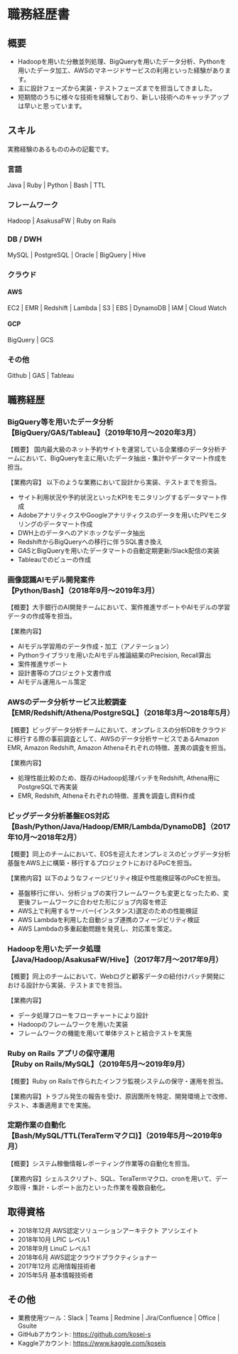 # 職務経歴書

## 概要

- Hadoopを用いた分散並列処理、BigQueryを用いたデータ分析、Pythonを用いたデータ加工、AWSのマネージドサービスの利用といった経験があります。
- 主に設計フェーズから実装・テストフェーズまでを担当してきました。
- 短期間のうちに様々な技術を経験しており、新しい技術へのキャッチアップは早いと思っています。

## スキル

実務経験のあるもののみの記載です。

### 言語

Java | Ruby | Python | Bash | TTL

### フレームワーク

Hadoop | AsakusaFW | Ruby on Rails

### DB / DWH

MySQL | PostgreSQL | Oracle | BigQuery | Hive

### クラウド

#### AWS

EC2 | EMR | Redshift | Lambda | S3 | EBS | DynamoDB | IAM | Cloud Watch

#### GCP

BigQuery | GCS

### その他

Github | GAS | Tableau

## 職務経歴

### BigQuery等を用いたデータ分析<br>【BigQuery/GAS/Tableau】（2019年10月〜2020年3月）

【概要】 国内最大級のネット予約サイトを運営している企業様のデータ分析チームにおいて、BigQueryを主に用いたデータ抽出・集計やデータマート作成を担当。

【業務内容】 以下のような業務において設計から実装、テストまでを担当。
  - サイト利用状況や予約状況といったKPIをモニタリングするデータマート作成
  - AdobeアナリティクスやGoogleアナリティクスのデータを用いたPVモニタリングのデータマート作成
  - DWH上のデータへのアドホックなデータ抽出
  - RedshiftからBigQueryへの移行に伴うSQL書き換え
  - GASとBigQueryを用いたデータマートの自動定期更新/Slack配信の実装
  - Tableauでのビューの作成

### 画像認識AIモデル開発案件<br>【Python/Bash】（2018年9月〜2019年3月）

【概要】大手銀行のAI開発チームにおいて、案件推進サポートやAIモデルの学習データの作成等を担当。

【業務内容】
  - AIモデル学習用のデータ作成・加工（アノテーション）
  - Pythonライブラリを用いたAIモデル推論結果のPrecision, Recall算出
  - 案件推進サポート
  - 設計書等のプロジェクト文書作成
  - AIモデル運用ルール策定

### AWSのデータ分析サービス比較調査<br>【EMR/Redshift/Athena/PostgreSQL】（2018年3月〜2018年5月）

【概要】ビッグデータ分析チームにおいて、オンプレミスの分析DBをクラウドに移行する際の事前調査として、AWSのデータ分析サービスであるAmazon EMR, Amazon Redshift, Amazon Athenaそれぞれの特徴、差異の調査を担当。

【業務内容】
  - 処理性能比較のため、既存のHadoop処理バッチをRedshift, Athena用にPostgreSQLで再実装
  - EMR, Redshift, Athenaそれぞれの特徴、差異を調査し資料作成

### ビッグデータ分析基盤EOS対応<br>【Bash/Python/Java/Hadoop/EMR/Lambda/DynamoDB】（2017年10月〜2018年2月）

【概要】同上のチームにおいて、EOSを迎えたオンプレミスのビッグデータ分析基盤をAWS上に構築・移行するプロジェクトにおけるPoCを担当。

【業務内容】以下のようなフィージビリティ検証や性能検証等のPoCを担当。
  - 基盤移行に伴い、分析ジョブの実行フレームワークも変更となったため、変更後フレームワークに合わせた形にジョブ内容を修正
  - AWS上で利用するサーバー(インスタンス)選定のための性能検証
  - AWS Lambdaを利用した自動ジョブ連携のフィージビリティ検証
  - AWS Lambdaの多重起動問題を発見し、対応策を策定。

### Hadoopを用いたデータ処理<br>【Java/Hadoop/AsakusaFW/Hive】（2017年7月〜2017年9月）

【概要】同上のチームにおいて、Webログと顧客データの紐付けバッチ開発における設計から実装、テストまでを担当。

【業務内容】
  - データ処理フローをフローチャートにより設計
  - Hadoopのフレームワークを用いた実装
  - フレームワークの機能を用いて単体テストと結合テストを実施

### Ruby on Rails アプリの保守運用<br>【Ruby on Rails/MySQL】（2019年5月〜2019年9月）

【概要】Ruby on Railsで作られたインフラ監視システムの保守・運用を担当。

【業務内容】トラブル発生の報告を受け、原因箇所を特定、開発環境上で改修、テスト、本番適用までを実施。

### 定期作業の自動化<br>【Bash/MySQL/TTL(TeraTermマクロ)】（2019年5月〜2019年9月）

【概要】システム稼働情報レポーティング作業等の自動化を担当。

【業務内容】シェルスクリプト、SQL、TeraTermマクロ、cronを用いて、データ取得・集計・レポート出力といった作業を複数自動化。

## 取得資格

- 2018年12月  AWS認定ソリューションアーキテクト アソシエイト
- 2018年10月  LPIC レベル1
- 2018年9月  LinuC レベル1
- 2018年6月  AWS認定クラウドプラクティショナー
- 2017年12月  応用情報技術者
- 2015年5月  基本情報技術者

## その他

- 業務使用ツール：Slack | Teams | Redmine | Jira/Confluence | Office | Gsuite
- GitHubアカウント: https://github.com/kosei-s
- Kaggleアカウント: https://www.kaggle.com/koseis
